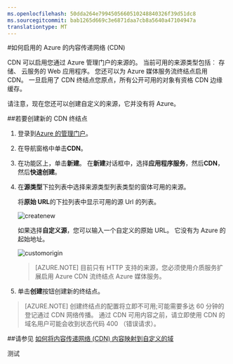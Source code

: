 ```yaml
---
ms.openlocfilehash: 50dda264e7994505660510248840326f39d51dc8
ms.sourcegitcommit: bab1265d669c3e6871daa7cb8a5640a47104947a
translationtype: MT
---
```

<properties 
     pageTitle="如何启用的 Azure 的内容传递网络 (CDN)" 
     description="本主题演示如何启用 Azure 内容传递网络 (CDN)。" 
     services="cdn" 
     documentationCenter="" 
     authors="zhangmanling" 
     manager="dwrede" 
     editor=""/>
<tags 
     ms.service="cdn" 
     ms.workload="media" 
     ms.tgt_pltfrm="na" 
     ms.devlang="na" 
     ms.topic="article" 
     ms.date="09/01/2015" 
     ms.author="mazha"/>



#如何启用的 Azure 的内容传递网络 (CDN)  

CDN 可以启用您通过 Azure 管理门户的来源的。 当前可用的来源类型包括︰ 存储、 云服务的 Web 应用程序。 您还可以为 Azure 媒体服务流终结点启用 CDN。 一旦启用了 CDN 终结点您原点，所有公开可用的对象有资格 CDN 边缘缓存。

请注意，现在您还可以创建自定义的来源，它并没有将 Azure。

##若要创建新的 CDN 终结点  

1.  登录到[Azure 的管理门户](http://manage.windowsazure.com/)。
2.  在导航窗格中单击**CDN**。
3.  在功能区上，单击**新建**。 在**新建**对话框中，选择**应用程序服务**，然后**CDN**，然后**快速创建**。
4.  在**源类型**下拉列表中选择来源类型列表类型的窗体可用的来源。
    
    将**原始 URL**的下拉列表中显示可用的源 Url 的列表。
    

    ![createnew][createnew]

    如果选择**自定义源**，您可以输入一个自定义的原始 URL。 它没有为 Azure 的起始地址。

    ![customorigin][customorigin]

    >[AZURE.NOTE] 目前只有 HTTP 支持的来源，您必须使用介质服务扩展启用 Azure CDN 流终结点 Azure 媒体服务。
    
5.  单击**创建**按钮创建新的终结点。


>[AZURE.NOTE] 创建终结点的配置将立即不可用;可能需要多达 60 分钟的登记通过 CDN 网络传播。 通过 CDN 可用内容之前，请立即使用 CDN 的域名用户可能会收到状态代码 400 （错误请求）。

##请参见
[如何将内容传递网络 (CDN) 内容映射到自定义的域](cdn-map-content-to-custom-domain.md)

[createnew]: ./media/cdn-create-new-endpoint/cdn-create-new-account.png

[customorigin]: ./media/cdn-create-new-endpoint/cdn-custom-origin.png
 
测试

